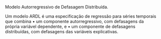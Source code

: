 Modelo Autorregressivo de Defasagem Distribuída.

Um modelo ARDL é uma especificação de regressão para séries temporais que combina
• um componente autorregressivo, com defasagens da própria variável dependente, e
• um componente de defasagens distribuídas, com defasagens das variáveis explicativas.
